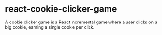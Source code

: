 # react-cookie-clicker-game
A cookie clicker game is a React incremental game where a user clicks on a big cookie, earning a single cookie per click.
